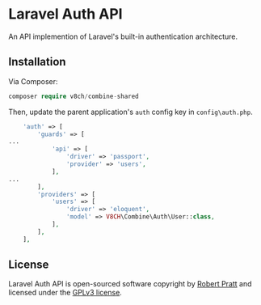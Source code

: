 # Laravel Auth API

An API implemention of Laravel's built-in authentication architecture.


## Installation

Via Composer:

```php
composer require v8ch/combine-shared
```

Then, update the parent application's `auth` config key in `config\auth.php`.

```php
    'auth' => [
        'guards' => [
...
            'api' => [
                'driver' => 'passport',
                'provider' => 'users',
            ],
...
        ],
        'providers' => [
            'users' => [
                'driver' => 'eloquent',
                'model' => V8CH\Combine\Auth\User::class,
            ],
        ],
    ],
```

## License

Laravel Auth API is open-sourced software copyright by [Robert Pratt](mailto:bpong@v8ch.com) and licensed under the [GPLv3 license](https://opensource.org/licenses/GPL-3.0).

